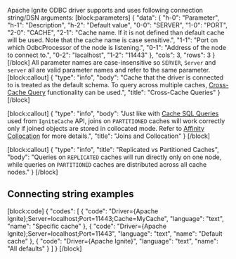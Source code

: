 Apache Ignite ODBC driver supports and uses following connection string/DSN
arguments:
[block:parameters]
{
  "data": {
    "h-0": "Parameter",
    "h-1": "Description",
    "h-2": "Default value",
    "0-0": "SERVER",
    "1-0": "PORT",
    "2-0": "CACHE",
    "2-1": "Cache name. If it is not defined than default cache will be used. Note that the cache name is case sensitive.",
    "1-1": "Port on which OdbcProcessor of the node is listening.",
    "0-1": "Address of the node to connect to.",
    "0-2": "lacalhost",
    "1-2": "11443"
  },
  "cols": 3,
  "rows": 3
}
[/block]
All parameter names are case-insensitive so `SERVER`, `Server` and `server` all are
valid parameter names and refer to the same parameter.
[block:callout]
{
  "type": "info",
  "body": "Cache that the driver is connected to is treated as the default schema. To query across multiple caches, [Cross-Cache Query](/docs/cache-queries#cross-cache-queries) functionality can be used.",
  "title": "Cross-Cache Queries"
}
[/block]

[block:callout]
{
  "type": "info",
  "body": "Just like with [Cache SQL Queries](doc:cache-queries) used from `IgniteCache` API, joins on `PARTITIONED` caches will work correctly only if joined objects are stored in collocated mode. Refer to [Affinity Collocation](/docs/affinity-collocation#collocate-data-with-data) for more details.",
  "title": "Joins and Collocation"
}
[/block]

[block:callout]
{
  "type": "info",
  "title": "Replicated vs Partitioned Caches",
  "body": "Queries on `REPLICATED` caches will run directly only on one node, while queries on `PARTITIONED` caches are distributed across all cache nodes."
}
[/block]
## Connecting string examples 
[block:code]
{
  "codes": [
    {
      "code": "Driver={Apache Ignite};Server=localhost;Port=11443;Cache=MyCache",
      "language": "text",
      "name": "Specific cache"
    },
    {
      "code": "Driver={Apache Ignite};Server=localhost;Port=11443",
      "language": "text",
      "name": "Default cache"
    },
    {
      "code": "Driver={Apache Ignite}",
      "language": "text",
      "name": "All defaults"
    }
  ]
}
[/block]